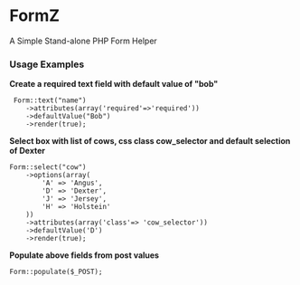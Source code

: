 # FormZ

A Simple Stand-alone PHP Form Helper

### Usage Examples

**Create a required text field with default value of "bob"**

	 Form::text("name")
	 	->attributes(array('required'=>'required'))
	 	->defaultValue("Bob")
	 	->render(true);
 
**Select box with list of cows, css class cow_selector and default selection of Dexter**

	Form::select("cow")
		->options(array(
			'A' => 'Angus',
			'D' => 'Dexter',
			'J' => 'Jersey',
			'H' => 'Holstein'
		))
		->attributes(array('class'=> 'cow_selector'))
		->defaultValue('D')
		->render(true);

**Populate above fields from post values**

	Form::populate($_POST);
